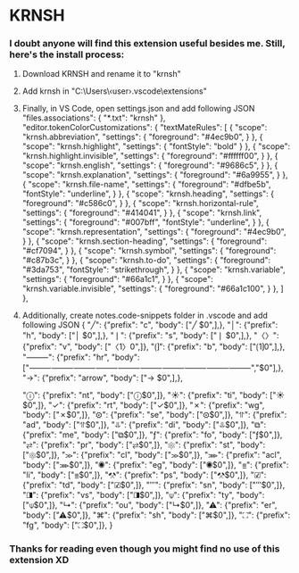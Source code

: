 # KRNSH

### I doubt anyone will find this extension useful besides me. Still, here's the install process:

1. Download KRNSH and rename it to "krnsh"
2. Add krnsh in "C:\Users\‹user›\.vscode\extensions"
3. Finally, in VS Code, open settings.json and add following JSON
    "files.associations": {
        "*.txt": "krnsh"
    },
    "editor.tokenColorCustomizations": {
        "textMateRules": [
            {
                "scope": "krnsh.abbreviation",
                "settings": {
                    "foreground": "#4ec9b0",
                }
            },
            {
                "scope": "krnsh.highlight",
                "settings": {
                    "fontStyle": "bold"
                }
            },
            {
                "scope": "krnsh.highlight.invisible",
                "settings": {
                    "foreground": "#ffffff00",
                }
            },
            {
                "scope": "krnsh.english",
                "settings": {
                    "foreground": "#9686c5",
                }
            },
            {
                "scope": "krnsh.explanation",
                "settings": {
                    "foreground": "#6a9955",
                }
            },
            {
                "scope": "krnsh.file-name",
                "settings": {
                    "foreground": "#dfbe5b",
                    "fontStyle": "underline",
                }
            },
            {
                "scope": "krnsh.heading",
                "settings": {
                    "foreground": "#c586c0",
                }
            },
            {
                "scope": "krnsh.horizontal-rule",
                "settings": {
                    "foreground": "#414041",
                }
            },
            {
                "scope": "krnsh.link",
                "settings": {
                    "foreground": "#007bff",
                    "fontStyle": "underline",
                }
            },
            {
                "scope": "krnsh.representation",
                "settings": {
                    "foreground": "#4ec9b0",
                }
            },
            {
                "scope": "krnsh.section-heading",
                "settings": {
                    "foreground": "#cf7094",
                }
            },
            {
                "scope": "krnsh.symbol",
                "settings": {
                    "foreground": "#c87b3c",
                }
            },
            {
                "scope": "krnsh.to-do",
                "settings": {
                    "foreground": "#3da753",
                    "fontStyle": "strikethrough",
                }
            },
            {
                "scope": "krnsh.variable",
                "settings": {
                    "foreground": "#66a1c1",
                }
            },
            {
                "scope": "krnsh.variable.invisible",
                "settings": {
                    "foreground": "#66a1c100",
                }
            },
        ]
    },
4. Additionally, create notes.code-snippets folder in .vscode and add following JSON
{
    "╱": {"prefix": "c", "body": ["╱ $0",],},
    "│": {"prefix": "h", "body": ["│ $0",],},
    "❘": {"prefix": "s", "body": ["❘ $0",],},
    "〈〉": {"prefix": "v", "body": ["〈$1〉$0",]},
    "⟮⟯": {"prefix": "b", "body": ["⟮$1⟯$0",],},
    "⸻": {"prefix": "hr", "body": ["⸻⸻⸻⸻⸻⸻⸻⸻⸻⸻","$0"],},
    "→": {"prefix": "arrow", "body": ["→ $0",],},

    "ⓘ": {"prefix": "nt", "body": ["ⓘ$0",]},
    "☀": {"prefix": "ti", "body": ["☀$0",]},
    "✓": {"prefix": "rt", "body": ["✓$0",]},
    "✗": {"prefix": "wg", "body": ["✗$0",]},
    "⚙": {"prefix": "se", "body": ["⚙$0",]},
    "⥣": {"prefix": "ad", "body": ["⥣$0",]},
    "⥥": {"prefix": "di", "body": ["⥥$0",]},
    "⧉": {"prefix": "me", "body": ["⧉$0",]},
    "ƒ": {"prefix": "fo", "body": ["ƒ$0",]},
    "⇄": {"prefix": "pr", "body": ["⇄$0",]},
    "⚛": {"prefix": "st", "body": ["⚛$0",]},
    "≫": {"prefix": "cl", "body": ["≫$0",]},
    "⋙": {"prefix": "acl", "body": ["⋙$0",]},
    "◉": {"prefix": "eg", "body": ["◉$0",]},
    "≣": {"prefix": "li", "body": ["≣$0",]},
    "⚒": {"prefix": "ps", "body": ["⚒$0",]},
    "☑": {"prefix": "td", "body": ["☑$0",]},
    "‴": {"prefix": "sn", "body": ["‴$0",]},
    "◨": {"prefix": "vs", "body": ["◨$0",]},
    "⍦": {"prefix": "ty", "body": ["⍦$0",]},
    "↳": {"prefix": "ou", "body": ["↳$0",]},
    "⚠": {"prefix": "er", "body": ["⚠$0",]},
    "⌘": {"prefix": "sh", "body": ["⌘$0",]},
    "⛶": {"prefix": "fg", "body": ["⛶$0",]},
}

### Thanks for reading even though you might find no use of this extension XD
